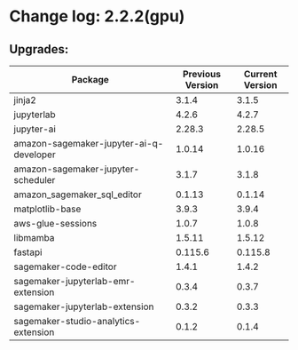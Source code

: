 # Change log: 2.2.2(gpu)

## Upgrades: 

Package | Previous Version | Current Version
---|---|---
jinja2|3.1.4|3.1.5
jupyterlab|4.2.6|4.2.7
jupyter-ai|2.28.3|2.28.5
amazon-sagemaker-jupyter-ai-q-developer|1.0.14|1.0.16
amazon-sagemaker-jupyter-scheduler|3.1.7|3.1.8
amazon_sagemaker_sql_editor|0.1.13|0.1.14
matplotlib-base|3.9.3|3.9.4
aws-glue-sessions|1.0.7|1.0.8
libmamba|1.5.11|1.5.12
fastapi|0.115.6|0.115.8
sagemaker-code-editor|1.4.1|1.4.2
sagemaker-jupyterlab-emr-extension|0.3.4|0.3.7
sagemaker-jupyterlab-extension|0.3.2|0.3.3
sagemaker-studio-analytics-extension|0.1.2|0.1.4
